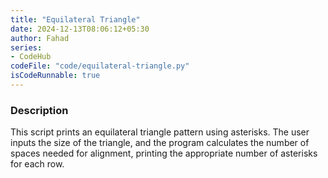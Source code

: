 ```yaml
---
title: "Equilateral Triangle"
date: 2024-12-13T08:06:12+05:30
author: Fahad
series:
- CodeHub
codeFile: "code/equilateral-triangle.py"
isCodeRunnable: true
---
```


### Description
This script prints an equilateral triangle pattern using asterisks. The user inputs the size of the triangle, and the program calculates the number of spaces needed for alignment, printing the appropriate number of asterisks for each row.
